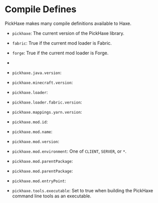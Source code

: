 # Compile Defines

PickHaxe makes many compile definitions available to Haxe.

- `pickhaxe`: The current version of the PickHaxe library.
- `fabric`: True if the current mod loader is Fabric.
- `forge`: True if the current mod loader is Forge.
- 

- `pickhaxe.java.version`:
- `pickhaxe.minecraft.version`:
- `pickhaxe.loader`:
- `pickhaxe.loader.fabric.version`:
- `pickhaxe.mappings.yarn.version`:
- `pickhaxe.mod.id`:
- `pickhaxe.mod.name`:
- `pickhaxe.mod.version`:
- `pickhaxe.mod.environment`: One of `CLIENT`, `SERVER`, or `*`.
- `pickhaxe.mod.parentPackage`:
- `pickhaxe.mod.parentPackage`:
- `pickhaxe.mod.entryPoint`:
- `pickhaxe.tools.executable`: Set to true when building the PickHaxe command line tools as an executable.
